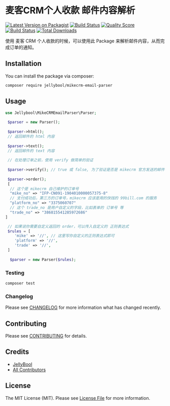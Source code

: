 # 麦客CRM个人收款 邮件内容解析

[![Latest Version on Packagist](https://img.shields.io/packagist/v/JellyBool/mikecrm-email-parser.svg?style=flat-square)](https://packagist.org/packages/jellybool/mikecrm-email-parser)
[![Build Status](https://img.shields.io/travis/JellyBool/mikecrm-email-parser/master.svg?style=flat-square)](https://travis-ci.org/JellyBool/mikecrm-email-parser)
[![Quality Score](https://img.shields.io/scrutinizer/g/JellyBool/mikecrm-email-parser.svg?style=flat-square)](https://scrutinizer-ci.com/g/jellybool/mikecrm-email-parser)
[![Build Status](https://scrutinizer-ci.com/g/JellyBool/mikecrm-email-parser/badges/build.png?b=master)](https://scrutinizer-ci.com/g/JellyBool/mikecrm-email-parser/build-status/master)
[![Total Downloads](https://img.shields.io/packagist/dt/JellyBool/mikecrm-email-parser.svg?style=flat-square)](https://packagist.org/packages/jellybool/mikecrm-email-parser)

使用 麦客 CRM 个人收款的时候，可以使用此 Package 来解析邮件内容，从而完成订单的通知。

## Installation

You can install the package via composer:

```bash
composer require jellybool/mikecrm-email-parser
```

## Usage

``` php
use Jellybool\MikeCRMEmailParser\Parser;

 $parser = new Parser();
 
 $parser->html();
 // 返回邮件的 html 内容
 
 $parser->text();
 // 返回邮件的 text 内容
 
 // 在处理订单之前，使用 verify 做简单的验证
 
 $parser->verify(); // true 或 false, 为了验证是否是 mikecrm 官方发送的邮件
 
 $parser->order();
 [
  // 这个是 mikecrm 自己维护的订单号
  "mike_no" => "IFP-CN091-1904010000057375-8"
  // 支付成功后，第三方的订单号，mikecrm 应该是用的快钱的 99bill.com 的服务
  "platform_no" => "3375060707"
  // 这个 trade_no 是用户自定义的字段，比如表单的 订单号 等
  "trade_no" => "386815541285972686"
]

 // 如果说你需要自定义返回的 order，可以传入自定义的 正则表达式
 $rules = [
    'mike' => '//', // 这里写你自定义的正则表达式即可
    'platform' => '//',
    'trade' => '//',
 ]
 
  $parser = new Parser($rules);
```

### Testing

``` bash
composer test
```

### Changelog

Please see [CHANGELOG](CHANGELOG.md) for more information what has changed recently.

## Contributing

Please see [CONTRIBUTING](CONTRIBUTING.md) for details.

## Credits

- [JellyBool](https://github.com/JellyBool)
- [All Contributors](../../contributors)

## License

The MIT License (MIT). Please see [License File](LICENSE.md) for more information.
